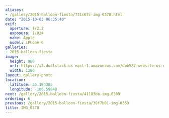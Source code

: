 ```yaml
---
aliases:
- /gallery/2015-balloon-fiesta/731c67c-img-0378.html
date: "2015-10-03 06:35:40"
exif:
  aperture: f/2.2
  exposure: 1/824
  make: Apple
  model: iPhone 6
galleries:
- 2015-balloon-fiesta
image:
  height: 960
  url: https://s3.dualstack.us-east-1.amazonaws.com/dpb587-website-us-east-1/asset/gallery/2015-balloon-fiesta/731c67c-img-0378~1280.jpg
  width: 1280
layout: gallery-photo
location:
  latitude: 35.194305
  longitude: -106.59848
next: /gallery/2015-balloon-fiesta/41183bb-img-0389
ordering: 6
previous: /gallery/2015-balloon-fiesta/39f7b01-img-0359
title: IMG_0378
---
```

